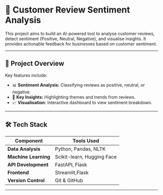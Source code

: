 # 📝 Customer Review Sentiment Analysis  
This project aims to build an AI-powered tool to analyse customer reviews, detect sentiment (Positive, Neutral, Negative), and visualise insights. It provides actionable feedback for businesses based on customer sentiment.

---

## 🚀 Project Overview
Key features include:
- 📊 **Sentiment Analysis:** Classifying reviews as positive, neutral, or negative.  
- 🔑 **Key Insights:** Highlighting themes and trends from reviews.  
- 📈 **Visualisation:** Interactive dashboard to view sentiment breakdown.  

---

## 🛠️ Tech Stack
| Component       | Tools Used            |
|-----------------|------------------------|
| **Data Analysis** | Python, Pandas, NLTK  |
| **Machine Learning** | Scikit-learn, Hugging Face |
| **API Development** | FastAPI, Flask      |
| **Frontend**    | Streamlit,Flask              |
| **Version Control** | Git & GitHub         |

---
